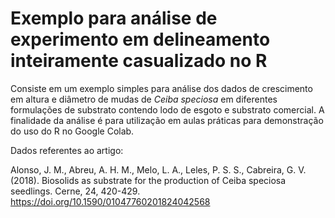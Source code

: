 # Exemplo para análise de experimento em delineamento inteiramente casualizado no R

Consiste em um exemplo simples para análise dos dados de crescimento em altura e diâmetro de mudas de _Ceiba speciosa_ em diferentes formulações de substrato contendo lodo de esgoto e substrato comercial.
A finalidade da análise é para utilização em aulas práticas para demonstração do uso do R no Google Colab.

Dados referentes ao artigo:

Alonso, J. M., Abreu, A. H. M., Melo, L. A., Leles, P. S. S., Cabreira, G. V. (2018). Biosolids as substrate for the production of Ceiba speciosa seedlings. Cerne, 24, 420-429. https://doi.org/10.1590/01047760201824042568

